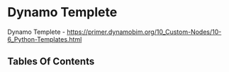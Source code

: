 # Dynamo Templete

Dynamo Templete - https://primer.dynamobim.org/10_Custom-Nodes/10-6_Python-Templates.html
## Tables Of Contents

```{tableofcontents}
```